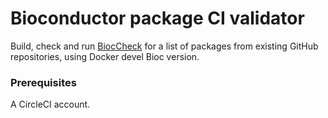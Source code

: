 # Bioconductor package CI validator

Build, check and run [BiocCheck](https://doi.org/doi:10.18129/B9.bioc.BiocCheck) for a list of packages from existing GitHub repositories, using Docker devel Bioc version. 

### Prerequisites

A CircleCI account.

